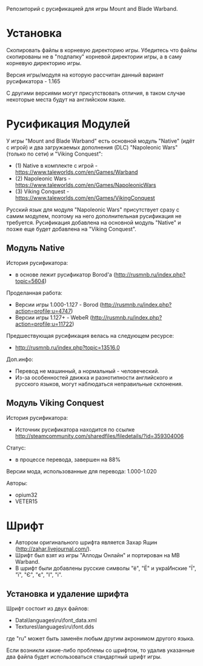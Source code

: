 Репозиторий с русификацией для игры Mount and Blade Warband.

Установка
=========
Скопировать файлы в корневую директорию игры. Убедитесь что файлы скопированы не в "подпапку" корневой директории игры, а в саму корневую директорию игры.

Версия игры/модуля на которую рассчитан данный вариант русификатора - 1.165

С другими версиями могут присутствовать отличия, в таком случае некоторые места будут на английском языке.

Русификация Модулей
===================

У игры "Mount and Blade Warband" есть основной модуль "Native" (идёт с игрой) и два загружаемых дополнения (DLC) "Napoleonic Wars" (только по сети) и "Viking Conquest":
- (1) Native в комплекте с игрой - https://www.taleworlds.com/en/Games/Warband
- (2) Napoleonic Wars - https://www.taleworlds.com/en/Games/NapoleonicWars
- (3) Viking Conquest - https://www.taleworlds.com/en/Games/VikingConquest

Русский язык для модуля "Napoleonic Wars" присутствует сразу с самим модулем, поэтому на него дополнительная русификация не требуется. 
Русификация добавлена на основной модуль "Native" и позже еще будет добавлена на "Viking Conquest".

Модуль Native
-------------
История русификатора:
- в основе лежит русификатор Borod'a (http://rusmnb.ru/index.php?topic=5604)

Проделанная работа:
- Версии игры 1.000-1.127 - Borod (http://rusmnb.ru/index.php?action=profile;u=4747)
- Версии игры 1.127+ - WebeR (http://rusmnb.ru/index.php?action=profile;u=11722)

Предшествующая русификация велась на следующем ресурсе:
- http://rusmnb.ru/index.php?topic=13516.0

Доп.инфо: 
- Перевод не машинный, а нормальный - человеческий.
- Из-за особенностей движка и разнотипности английского и русского языков, могут наблюдаться неправильные склонения.

Модуль Viking Conquest
----------------------
История русификатора:
- Источник русификатора находится по ссылке http://steamcommunity.com/sharedfiles/filedetails/?id=359304006

Статус:
- в процессе перевода, завершен на 88%

Версии мода, использованные для перевода: 1.000-1.020

Авторы:
- opium32
- VETER15

Шрифт
=====
- Автором оригинального шрифта является Захар Ящин (http://zahar.livejournal.com/).
- Шрифт был взят из игры "Аллоды Онлайн" и портирован на MB Warband.
- В шрифт были добавлены русские символы "ё", "Ё" и украИнские "Ї", "ї", "Є", "є", "І", "і".

Установка и удаление шрифта
---------------------------

Шрифт состоит из двух файлов:
- Data\languages\ru\font_data.xml
- Textures\languages\ru\font.dds

где "ru" может быть заменён любым другим акронимом другого языка.

Если возникли какие-либо проблемы со шрифтом, то удалив указанные два файла будет использоваться стандартный шрифт игры.

